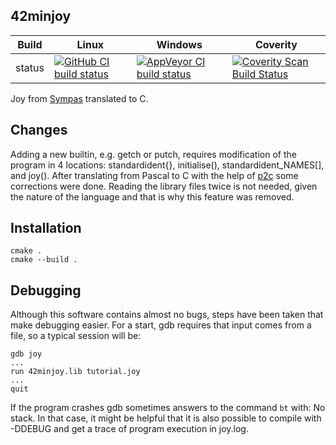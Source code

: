 42minjoy
--------

Build|Linux|Windows|Coverity
---|---|---|---
status|[![GitHub CI build status](https://github.com/Wodan58/42minjoy/actions/workflows/cmake.yml/badge.svg)](https://github.com/Wodan58/42minjoy/actions/workflows/cmake.yml)|[![AppVeyor CI build status](https://ci.appveyor.com/api/projects/status/github/Wodan58/42minjoy?branch=master&svg=true)](https://ci.appveyor.com/project/Wodan58/42minjoy)|[![Coverity Scan Build Status](https://img.shields.io/coverity/scan/14611.svg)](https://scan.coverity.com/projects/wodan58-42minjoy)

Joy from [Sympas](https://github.com/nickelsworth/sympas/blob/master/text/18-minijoy.org) translated to C.

Changes
-------

Adding a new builtin, e.g. getch or putch, requires modification of the program
in 4 locations: standardident{}, initialise(), standardident_NAMES[], and joy().
After translating from Pascal to C with the help of
[p2c](https://github.com/Classic-Tools/p2c) some corrections were done.
Reading the library files twice is not needed, given the nature of the language
and that is why this feature was removed.

Installation
------------

    cmake .
    cmake --build .

Debugging
---------

Although this software contains almost no bugs, steps have been taken that make
debugging easier.
For a start, gdb requires that input comes from a file, so a typical session
will be:

    gdb joy
    ...
    run 42minjoy.lib tutorial.joy
    ...
    quit

If the program crashes gdb sometimes answers to the command `bt` with: No stack.
In that case, it might be helpful that it is also possible to compile with
-DDEBUG and get a trace of program execution in joy.log.
